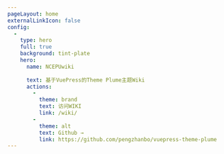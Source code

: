 ```yaml
---
pageLayout: home
externalLinkIcon: false
config:
  -
    type: hero
    full: true
    background: tint-plate
    hero:
      name: NCEPUwiki
      
      text: 基于VuePress的Theme Plume主题Wiki
      actions:
        -
          theme: brand
          text: 访问WIKI
          link: /wiki/
        -
          theme: alt
          text: Github →
          link: https://github.com/pengzhanbo/vuepress-theme-plume
---
```

